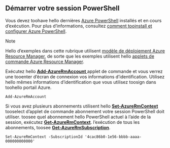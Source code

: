 
## <a name="start-your-powershell-session"></a>Démarrer votre session PowerShell
Vous devez toohave hello dernières [Azure PowerShell](http://msdn.microsoft.com/library/mt619274.aspx) installés et en cours d’exécution. Pour plus d’informations, consultez [comment tooinstall et configurer Azure PowerShell](/powershell/azureps-cmdlets-docs).

> [!NOTE]
> Hello d’exemples dans cette rubrique utilisent [modèle de déploiement Azure Resource Manager](../articles/azure-resource-manager/resource-group-overview.md), de sorte que les exemples utilisent hello [applets de commande Azure Resource Manager](http://msdn.microsoft.com/library/azure/mt125356.aspx). 
> 
> 

Exécutez hello [ **Add-AzureRmAccount** ](http://msdn.microsoft.com/library/mt619267.aspx) applet de commande et vous verrez une tooenter d’écran de connexion vos informations d’identification. Utilisez hello mêmes informations d’identification que vous utilisez toosign dans toohello portail Azure.

    Add-AzureRmAccount

Si vous avez plusieurs abonnements utilisent hello [ **Set-AzureRmContext** ](http://msdn.microsoft.com/library/mt619263.aspx) tooselect d’applet de commande abonnement votre session PowerShell doit utiliser. toosee quel abonnement hello PowerShell actuel à l’aide de la session, exécutez [ **Get-AzureRmContext**](http://msdn.microsoft.com/library/mt619265.aspx). l’exécution de tous les abonnements, toosee [ **Get-AzureRmSubscription**](http://msdn.microsoft.com/library/mt619284.aspx).

    Set-AzureRmContext -SubscriptionId '4cac86b0-1e56-bbbb-aaaa-000000000000'

